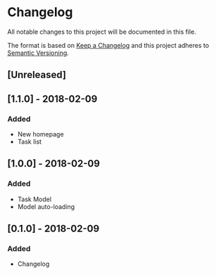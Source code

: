 # Changelog
All notable changes to this project will be documented in this file.

The format is based on [Keep a Changelog](http://keepachangelog.com/en/1.0.0/)
and this project adheres to [Semantic Versioning](http://semver.org/spec/v2.0.0.html).

## [Unreleased]
## [1.1.0] - 2018-02-09
### Added
- New homepage
- Task list

## [1.0.0] - 2018-02-09
### Added
- Task Model
- Model auto-loading

## [0.1.0] - 2018-02-09
### Added
- Changelog